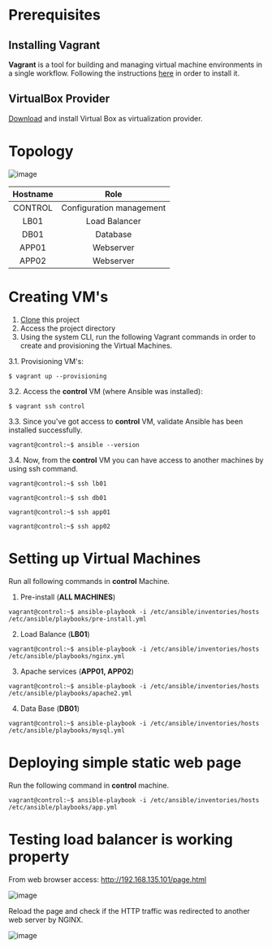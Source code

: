 # Prerequisites
## Installing Vagrant

**Vagrant** is a tool for building and managing virtual machine environments in a single workflow. 
Following the instructions [here](https://www.vagrantup.com/docs/installation/) in order to install it. 

## VirtualBox Provider

[Download](https://www.virtualbox.org/wiki/Downloads) and install Virtual Box as virtualization provider.

# Topology

![image](https://user-images.githubusercontent.com/32895268/111208566-d2b29280-85c2-11eb-9442-038602abaaf6.png)

| Hostname      | Role          
| :------------:|:------------------------:|
| CONTROL       | Configuration management |
| LB01          | Load Balancer            |
| DB01          | Database                 |
| APP01         | Webserver                |
| APP02         | Webserver                |

# Creating VM's

1. [Clone](https://github.com/macedojleo/loadbalancer.git) this project
2. Access the project directory
3. Using the system CLI, run the following Vagrant commands in order to create and provisioning the Virtual Machines.

3.1. Provisioning VM's:

 ```$ vagrant up --provisioning ```

3.2. Access the **control** VM (where Ansible was installed):
  
 ```$ vagrant ssh control```
 
3.3. Since you've got access to **control** VM, validate Ansible has been installed successfully.


 ```vagrant@control:~$ ansible --version```

3.4. Now, from the **control** VM you can have access to another machines by using ssh command.


 ```vagrant@control:~$ ssh lb01```
 
 ```vagrant@control:~$ ssh db01```
 
 ```vagrant@control:~$ ssh app01```
 
 ```vagrant@control:~$ ssh app02```
 
# Setting up Virtual Machines 

Run all following commands in **control** Machine.

1. Pre-install (**ALL MACHINES**)

 ```vagrant@control:~$ ansible-playbook -i /etc/ansible/inventories/hosts /etc/ansible/playbooks/pre-install.yml```

2. Load Balance (**LB01**)

 ```vagrant@control:~$ ansible-playbook -i /etc/ansible/inventories/hosts /etc/ansible/playbooks/nginx.yml```

3. Apache services (**APP01, APP02**)

 ```vagrant@control:~$ ansible-playbook -i /etc/ansible/inventories/hosts /etc/ansible/playbooks/apache2.yml```

4. Data Base (**DB01**)


 ```vagrant@control:~$ ansible-playbook -i /etc/ansible/inventories/hosts /etc/ansible/playbooks/mysql.yml```

# Deploying simple static web page

Run the following command in **control** machine.

 ```vagrant@control:~$ ansible-playbook -i /etc/ansible/inventories/hosts /etc/ansible/playbooks/app.yml```

# Testing load balancer is working property

From web browser access: http://192.168.135.101/page.html

![image](https://user-images.githubusercontent.com/32895268/111078454-6023b300-84ed-11eb-8dc8-ee8a1edbcff7.png)

Reload the page and check if the HTTP traffic was redirected to another web server by NGINX.

![image](https://user-images.githubusercontent.com/32895268/111078490-995c2300-84ed-11eb-8e31-b3ee184638f5.png)

